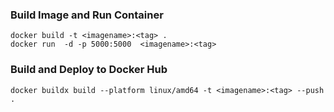 ### Build Image and Run Container
```shell
docker build -t <imagename>:<tag> .  
docker run  -d -p 5000:5000  <imagename>:<tag>
```

### Build and Deploy to Docker Hub
```shell
docker buildx build --platform linux/amd64 -t <imagename>:<tag> --push .
```